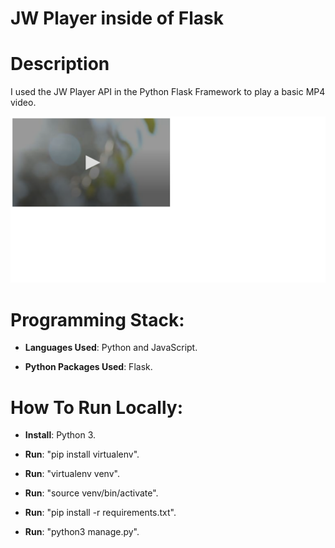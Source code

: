 # JW Player inside of Flask

# Description 

I used the JW Player API in the Python Flask Framework to play a basic MP4 video. 

![Imade of website](https://raw.githubusercontent.com/al11588/JWPlayerFlask/master/image.png)

# Programming Stack: 
*	**Languages Used**: Python and JavaScript.

*	**Python Packages Used**: Flask.

# How To Run Locally:

*	**Install**: Python 3.

*	**Run**: "pip install virtualenv".

*	**Run**: "virtualenv venv".

*	**Run**: "source venv/bin/activate".

*	**Run**: "pip install -r requirements.txt".

*	**Run**: "python3 manage.py".